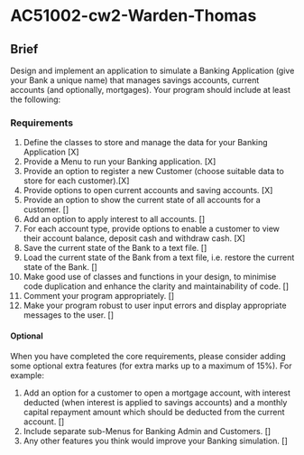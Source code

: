 # AC51002-cw2-Warden-Thomas

## Brief

Design and implement an application to simulate a Banking Application (give your Bank a unique
name) that manages savings accounts, current accounts (and optionally, mortgages). Your program
should include at least the following:

### Requirements  

1. Define the classes to store and manage the data for your Banking Application [X]
2. Provide a Menu to run your Banking application. [X]
3. Provide an option to register a new Customer (choose suitable data to store for each
customer).[X]
4. Provide options to open current accounts and saving accounts. [X]
5. Provide an option to show the current state of all accounts for a customer. []
6. Add an option to apply interest to all accounts. []
7. For each account type, provide options to enable a customer to view their account balance,
deposit cash and withdraw cash. [X]
8. Save the current state of the Bank to a text file. []
9. Load the current state of the Bank from a text file, i.e. restore the current state of the Bank. []
10. Make good use of classes and functions in your design, to minimise code duplication and
enhance the clarity and maintainability of code. []
11. Comment your program appropriately. []
12. Make your program robust to user input errors and display appropriate messages to the user. []

#### Optional

When you have completed the core requirements, please consider adding some optional extra
features (for extra marks up to a maximum of 15%). For example:

1. Add an option for a customer to open a mortgage account, with interest deducted (when
interest is applied to savings accounts) and a monthly capital repayment amount which
should be deducted from the current account. []
2. Include separate sub-Menus for Banking Admin and Customers. []
3. Any other features you think would improve your Banking simulation. []
